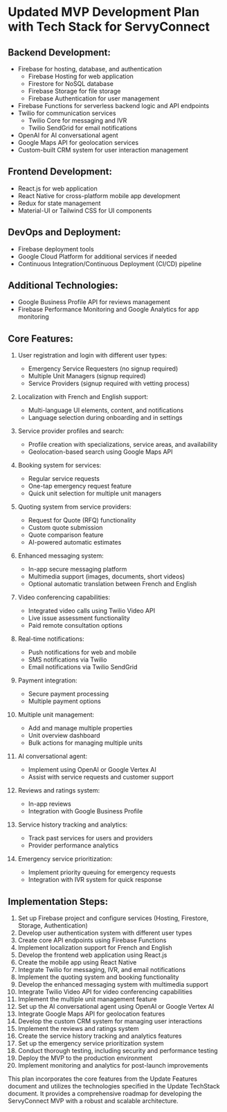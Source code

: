 # Updated MVP Development Plan with Tech Stack for ServyConnect

## Backend Development:
- Firebase for hosting, database, and authentication
  - Firebase Hosting for web application
  - Firestore for NoSQL database
  - Firebase Storage for file storage
  - Firebase Authentication for user management
- Firebase Functions for serverless backend logic and API endpoints
- Twilio for communication services
  - Twilio Core for messaging and IVR
  - Twilio SendGrid for email notifications
- OpenAI for AI conversational agent
- Google Maps API for geolocation services
- Custom-built CRM system for user interaction management

## Frontend Development:
- React.js for web application
- React Native for cross-platform mobile app development
- Redux for state management
- Material-UI or Tailwind CSS for UI components

## DevOps and Deployment:
- Firebase deployment tools
- Google Cloud Platform for additional services if needed
- Continuous Integration/Continuous Deployment (CI/CD) pipeline

## Additional Technologies:
- Google Business Profile API for reviews management
- Firebase Performance Monitoring and Google Analytics for app monitoring

## Core Features:
1. User registration and login with different user types:
   - Emergency Service Requesters (no signup required)
   - Multiple Unit Managers (signup required)
   - Service Providers (signup required with vetting process)

2. Localization with French and English support:
   - Multi-language UI elements, content, and notifications
   - Language selection during onboarding and in settings

3. Service provider profiles and search:
   - Profile creation with specializations, service areas, and availability
   - Geolocation-based search using Google Maps API

4. Booking system for services:
   - Regular service requests
   - One-tap emergency request feature
   - Quick unit selection for multiple unit managers

5. Quoting system from service providers:
   - Request for Quote (RFQ) functionality
   - Custom quote submission
   - Quote comparison feature
   - AI-powered automatic estimates

6. Enhanced messaging system:
   - In-app secure messaging platform
   - Multimedia support (images, documents, short videos)
   - Optional automatic translation between French and English

7. Video conferencing capabilities:
   - Integrated video calls using Twilio Video API
   - Live issue assessment functionality
   - Paid remote consultation options

8. Real-time notifications:
   - Push notifications for web and mobile
   - SMS notifications via Twilio
   - Email notifications via Twilio SendGrid

9. Payment integration:
   - Secure payment processing
   - Multiple payment options

10. Multiple unit management:
    - Add and manage multiple properties
    - Unit overview dashboard
    - Bulk actions for managing multiple units

11. AI conversational agent:
    - Implement using OpenAI or Google Vertex AI
    - Assist with service requests and customer support

12. Reviews and ratings system:
    - In-app reviews
    - Integration with Google Business Profile

13. Service history tracking and analytics:
    - Track past services for users and providers
    - Provider performance analytics

14. Emergency service prioritization:
    - Implement priority queuing for emergency requests
    - Integration with IVR system for quick response

## Implementation Steps:
1. Set up Firebase project and configure services (Hosting, Firestore, Storage, Authentication)
2. Develop user authentication system with different user types
3. Create core API endpoints using Firebase Functions
4. Implement localization support for French and English
5. Develop the frontend web application using React.js
6. Create the mobile app using React Native
7. Integrate Twilio for messaging, IVR, and email notifications
8. Implement the quoting system and booking functionality
9. Develop the enhanced messaging system with multimedia support
10. Integrate Twilio Video API for video conferencing capabilities
11. Implement the multiple unit management feature
12. Set up the AI conversational agent using OpenAI or Google Vertex AI
13. Integrate Google Maps API for geolocation features
14. Develop the custom CRM system for managing user interactions
15. Implement the reviews and ratings system
16. Create the service history tracking and analytics features
17. Set up the emergency service prioritization system
18. Conduct thorough testing, including security and performance testing
19. Deploy the MVP to the production environment
20. Implement monitoring and analytics for post-launch improvements

This plan incorporates the core features from the Update Features document and utilizes the technologies specified in the Update TechStack document. It provides a comprehensive roadmap for developing the ServyConnect MVP with a robust and scalable architecture.